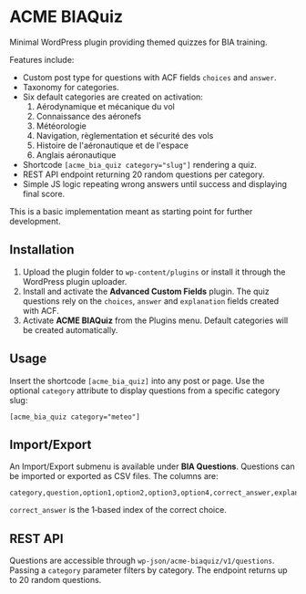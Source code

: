 # ACME BIAQuiz

Minimal WordPress plugin providing themed quizzes for BIA training.

Features include:
- Custom post type for questions with ACF fields `choices` and `answer`.
- Taxonomy for categories.
- Six default categories are created on activation:
  1. Aérodynamique et mécanique du vol
  2. Connaissance des aéronefs
  3. Météorologie
  4. Navigation, règlementation et sécurité des vols
  5. Histoire de l'aéronautique et de l'espace
  6. Anglais aéronautique
- Shortcode `[acme_bia_quiz category="slug"]` rendering a quiz.
- REST API endpoint returning 20 random questions per category.
- Simple JS logic repeating wrong answers until success and displaying final score.

This is a basic implementation meant as starting point for further development.


## Installation

1. Upload the plugin folder to `wp-content/plugins` or install it through the WordPress plugin uploader.
2. Install and activate the **Advanced Custom Fields** plugin. The quiz questions rely on the `choices`, `answer` and `explanation` fields created with ACF.
3. Activate **ACME BIAQuiz** from the Plugins menu. Default categories will be created automatically.

## Usage

Insert the shortcode `[acme_bia_quiz]` into any post or page. Use the optional `category` attribute to display questions from a specific category slug:

```
[acme_bia_quiz category="meteo"]
```

## Import/Export

An Import/Export submenu is available under **BIA Questions**. Questions can be imported or exported as CSV files. The columns are:

```
category,question,option1,option2,option3,option4,correct_answer,explanation
```

`correct_answer` is the 1‑based index of the correct choice.

## REST API

Questions are accessible through `wp-json/acme-biaquiz/v1/questions`. Passing a `category` parameter filters by category. The endpoint returns up to 20 random questions.

